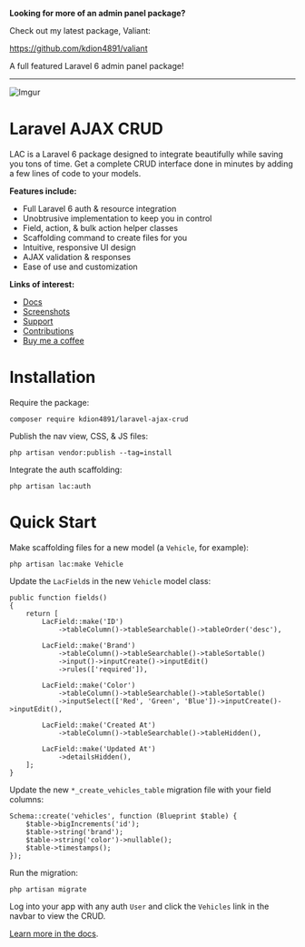 **Looking for more of an admin panel package?**

Check out my latest package, Valiant:

https://github.com/kdion4891/valiant

A full featured Laravel 6 admin panel package!

---

![Imgur](https://i.imgur.com/Tj313Vo.jpg)

# Laravel AJAX CRUD

LAC is a Laravel 6 package designed to integrate beautifully while saving you tons of time. Get a complete CRUD interface done in minutes by adding a few lines of code to your models.

**Features include:**

- Full Laravel 6 auth & resource integration
- Unobtrusive implementation to keep you in control
- Field, action, & bulk action helper classes
- Scaffolding command to create files for you
- Intuitive, responsive UI design
- AJAX validation & responses
- Ease of use and customization

**Links of interest:**

- [Docs](https://github.com/kdion4891/laravel-ajax-crud/tree/master/docs/readme.md)
- [Screenshots](https://imgur.com/a/uo1ZST5)
- [Support](https://github.com/kdion4891/laravel-ajax-crud/issues)
- [Contributions](https://github.com/kdion4891/laravel-ajax-crud/pulls)
- [Buy me a coffee](https://ko-fi.com/kdion4891)

# Installation

Require the package:

    composer require kdion4891/laravel-ajax-crud
    
Publish the nav view, CSS, & JS files:

    php artisan vendor:publish --tag=install
   
Integrate the auth scaffolding:

    php artisan lac:auth
    
# Quick Start

Make scaffolding files for a new model (a `Vehicle`, for example):

    php artisan lac:make Vehicle
    
Update the `LacField`s in the new `Vehicle` model class:

    public function fields()
    {
        return [
            LacField::make('ID')
                ->tableColumn()->tableSearchable()->tableOrder('desc'),
        
            LacField::make('Brand')
                ->tableColumn()->tableSearchable()->tableSortable()
                ->input()->inputCreate()->inputEdit()
                ->rules(['required']),
        
            LacField::make('Color')
                ->tableColumn()->tableSearchable()->tableSortable()
                ->inputSelect(['Red', 'Green', 'Blue'])->inputCreate()->inputEdit(),
        
            LacField::make('Created At')
                ->tableColumn()->tableSearchable()->tableHidden(),
        
            LacField::make('Updated At')
                ->detailsHidden(),
        ];
    }

Update the new `*_create_vehicles_table` migration file with your field columns:

    Schema::create('vehicles', function (Blueprint $table) {
        $table->bigIncrements('id');
        $table->string('brand');
        $table->string('color')->nullable();
        $table->timestamps();
    });
    
Run the migration:

    php artisan migrate
    
Log into your app with any auth `User` and click the `Vehicles` link in the navbar to view the CRUD.

[Learn more in the docs](https://github.com/kdion4891/laravel-ajax-crud/tree/master/docs/readme.md).
